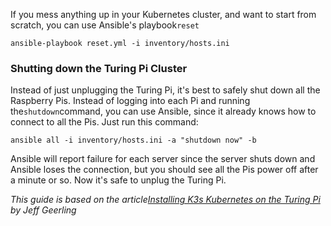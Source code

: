 <p dir="auto">If you mess anything up in your Kubernetes cluster, and want to start from scratch, you can use Ansible's playbook<code>reset</code></p>
<div class="snippet-clipboard-content notranslate position-relative overflow-auto">
<pre class="notranslate" lang="text"><code>ansible-playbook reset.yml -i inventory/hosts.ini
</code></pre>
</div>
<h3 dir="auto">
<a id="user-content-shutting-down-the-turing-pi-cluster" class="anchor" href="https://github.com/turing-machines/v1-docs/blob/master/install-kubernetes-k3s/installing-k3s/reset-k3s.md#shutting-down-the-turing-pi-cluster" aria-hidden="true"></a>Shutting down the Turing Pi Cluster</h3>
<p dir="auto">Instead of just unplugging the Turing Pi, it's best to safely shut down all the Raspberry Pis. Instead of logging into each Pi and running the<code>shutdown</code>command, you can use Ansible, since it already knows how to connect to all the Pis. Just run this command:</p>
<div class="snippet-clipboard-content notranslate position-relative overflow-auto">
<pre class="notranslate" lang="text"><code>ansible all -i inventory/hosts.ini -a "shutdown now" -b
</code></pre>
</div>
<p dir="auto">Ansible will report failure for each server since the server shuts down and Ansible loses the connection, but you should see all the Pis power off after a minute or so. Now it's safe to unplug the Turing Pi.</p>
<p dir="auto"><em>This guide is based on the article</em><a href="https://www.jeffgeerling.com/blog/2020/installing-k3s-kubernetes-on-turing-pi-raspberry-pi-cluster-episode-3" rel="nofollow"><em>Installing K3s Kubernetes on the Turing Pi </em></a><em>by Jeff Geerling</em></p>